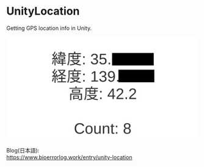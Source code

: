 # UnityLocation  
Getting GPS location info in Unity.

![screenshots](https://github.com/bioerrorlog/UnityLocation/blob/master/screenshots/unity_location_screenshot.png)


Blog(日本語):  
https://www.bioerrorlog.work/entry/unity-location